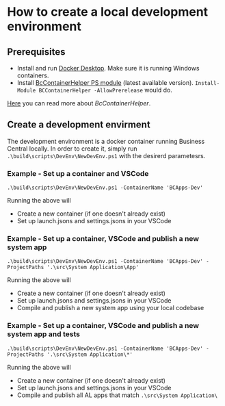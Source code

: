 # How to create a local development environment

## Prerequisites
- Install and run [Docker Desktop](https://docs.docker.com/desktop/install/windows-install/). Make sure it is running Windows containers.
- Install [BcContainerHelper PS module](https://www.powershellgallery.com/packages/BcContainerHelper) (latest available version).
`Install-Module BCContainerHelper -AllowPrerelease` would do.

[Here](https://github.com/microsoft/navcontainerhelper) you can read more about *BcContainerHelper*.

## Create a development envirment

The development environment is a docker container running Business Central locally.
In order to create it, simply run `.\build\scripts\DevEnv\NewDevEnv.ps1` with the desirerd parametesrs.


### Example - Set up a container and VSCode
```
.\build\scripts\DevEnv\NewDevEnv.ps1 -ContainerName 'BCApps-Dev'
```

Running the above will
* Create a new container (if one doesn't already exist)
* Set up launch.jsons and settings.jsons in your VSCode 


### Example - Set up a container, VSCode and publish a new system app
```
.\build\scripts\DevEnv\NewDevEnv.ps1 -ContainerName 'BCApps-Dev' -ProjectPaths '.\src\System Application\App'
```
Running the above will
* Create a new container (if one doesn't already exist)
* Set up launch.jsons and settings.jsons in your VSCode 
* Compile and publish a new system app using your local codebase

### Example - Set up a container, VSCode and publish a new system app and tests
```
.\build\scripts\DevEnv\NewDevEnv.ps1 -ContainerName 'BCApps-Dev' -ProjectPaths '.\src\System Application\*'
```
Running the above will
* Create a new container (if one doesn't already exist)
* Set up launch.jsons and settings.jsons in your VSCode 
* Compile and publish all AL apps that match `.\src\System Application\`
